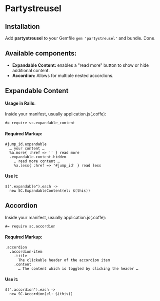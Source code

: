 # Partystreusel

## Installation
Add **partystreusel** to your Gemfile `gem 'partystreusel'` and bundle. Done.

## Available components:
  * **Expandable Content:** enables a "read more" button to show or hide additional content.
  * **Accordion:** Allows for multiple nested accordions.

## Expandable Content

#### Usage in Rails:
Inside your manifest, usually application.js(.coffe):

    #= require sc.expandable_content

#### Required Markup:  

    #jump_id.expandable
      … your content …
      %a.more{ :href => '' } read more
      .expandable-content.hidden
        … read more content …
        %a.less{ :href => '#jump_id' } read less

#### Use it:

    $(".expandable").each ->
      new SC.ExpandableContent(el: $(this))

## Accordion

Inside your manifest, usually application.js(.coffe):

    #= require sc.accordion

#### Required Markup:  

    .accordion
      .accordion-item
        .title 
          The clickable header of the accordion item
        .content
          … The content which is toggled by clicking the header …

#### Use it:
    
    $(".accordion").each ->
      new SC.Accordion(el: $(this))          